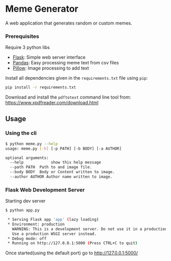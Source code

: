 # Meme Generator

A web application that generates random or custom memes.

### Prerequisites

Require 3 python libs
* [Flask](https://github.com/pallets/flask): Simple web server interface
* [Pandas](https://github.com/pandas-dev/pandas): Easy processing meme text from csv files
* [Pillow](https://github.com/python-pillow/Pillow): Image processing to add text

Install all dependencies given in the `requirements.txt` file using `pip`:
```bash
pip install -r requirements.txt
```

Download and install the `pdftotext` command line tool from: https://www.xpdfreader.com/download.html

## Usage

### Using the cli

```sh
$ python meme.py --help
usage: meme.py [-h] [-p PATH] [-b BODY] [-a AUTHOR]

optional arguments:
  --help            show this help message
  --path PATH  Path to and image file.
  --body BODY  Body or Content written to image.
  --author AUTHOR Author name written to image.
```

### Flask Web Development Server
Starting dev server
```sh
$ python app.py

 * Serving Flask app 'app' (lazy loading)
 * Environment: production
   WARNING: This is a development server. Do not use it in a production deployment.
   Use a production WSGI server instead.
 * Debug mode: off
 * Running on http://127.0.0.1:5000 (Press CTRL+C to quit)
```
Once started(using the default port) go to http://127.0.0.1:5000/
